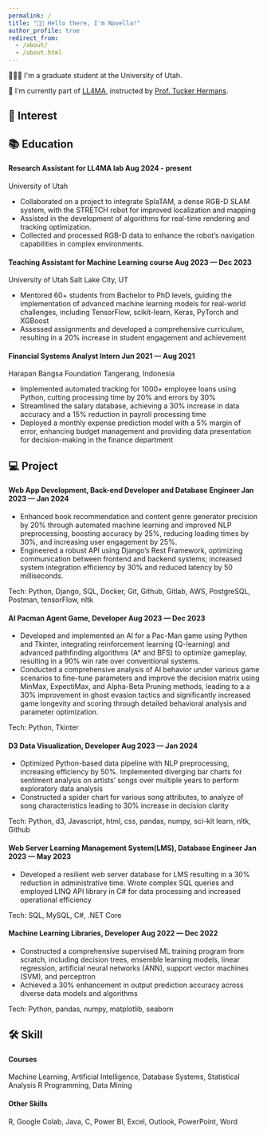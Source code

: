 ```yaml
---
permalink: /
title: "👋🏼 Hello there, I'm Novella!"
author_profile: true
redirect_from: 
  - /about/
  - /about.html
---
```

  👩🏻‍💻 I'm a graduate student at the University of Utah.

  🔬 I'm currently part of [LL4MA](https://robot-learning.cs.utah.edu/), instructed by [Prof. Tucker Hermans](https://robot-learning.cs.utah.edu/thermans).

## 🚀 Interest

## 📚 Education

#### Research Assistant for LL4MA lab Aug 2024 - present
University of Utah

- Collaborated on a project to integrate SplaTAM, a dense RGB-D SLAM system, with the STRETCH robot for improved localization and mapping
- Assisted in the development of algorithms for real-time rendering and tracking optimization.
- Collected and processed RGB-D data to enhance the robot’s navigation capabilities in complex environments.

#### Teaching Assistant for Machine Learning course Aug 2023 — Dec 2023
University of Utah Salt Lake City, UT
- Mentored 60+ students from Bachelor to PhD levels, guiding the implementation of advanced machine learning models for
real-world challenges, including TensorFlow, scikit-learn, Keras, PyTorch and XGBoost
- Assessed assignments and developed a comprehensive curriculum, resulting in a 20% increase in student engagement and achievement

#### Financial Systems Analyst Intern Jun 2021 — Aug 2021
Harapan Bangsa Foundation Tangerang, Indonesia 
- Implemented automated tracking for 1000+ employee loans using Python, cutting processing time by 20% and errors by 30%
- Streamlined the salary database, achieving a 30% increase in data accuracy and a 15% reduction in payroll processing time
- Deployed a monthly expense prediction model with a 5% margin of error, enhancing budget management and providing data presentation for decision-making in the finance department

## 💻 Project 

#### Web App Development, Back-end Developer and Database Engineer Jan 2023 — Jan 2024

- Enhanced book recommendation and content genre generator precision by 20% through automated machine learning and
improved NLP preprocessing, boosting accuracy by 25%, reducing loading times by 30%, and increasing user engagement by 25%.
- Engineered a robust API using Django’s Rest Framework, optimizing communication between frontend and backend systems;
increased system integration efficiency by 30% and reduced latency by 50 milliseconds.

Tech: Python, Django, SQL, Docker, Git, Github, Gitlab, AWS, PostgreSQL, Postman, tensorFlow, nltk

#### AI Pacman Agent Game, Developer Aug 2023 — Dec 2023
- Developed and implemented an AI for a Pac-Man game using Python and Tkinter, integrating reinforcement learning (Q-learning)
and advanced pathfinding algorithms (A* and BFS) to optimize gameplay, resulting in a 90% win rate over conventional systems.
- Conducted a comprehensive analysis of AI behavior under various game scenarios to fine-tune parameters and improve the decision matrix using MinMax, ExpectiMax, and Alpha-Beta Pruning methods, leading to a a 30% improvement in ghost evasion tactics and significantly increased game longevity and scoring through detailed behavioral analysis and parameter optimization.

Tech: Python, Tkinter

#### D3 Data Visualization, Developer Aug 2023 — Jan 2024
- Optimized Python-based data pipeline with NLP preprocessing, increasing efficiency by 50%. Implemented diverging bar charts for
sentiment analysis on artists’ songs over multiple years to perform exploratory data analysis
- Constructed a spider chart for various song attributes, to analyze of song characteristics leading to 30% increase in decision clarity 

Tech: Python, d3, Javascript, html, css, pandas, numpy, sci-kit learn, nltk, Github

#### Web Server Learning Management System(LMS), Database Engineer Jan 2023 — May 2023
- Developed a resilient web server database for LMS resulting in a 30% reduction in administrative time. Wrote complex SQL queries and employed LINQ API library in C# for data processing and increased operational efficiency

Tech: SQL, MySQL, C#, .NET Core 

#### Machine Learning Libraries, Developer Aug 2022 — Dec 2022
- Constructed a comprehensive supervised ML training program from scratch, including decision trees, ensemble learning models, linear regression, artificial neural networks (ANN), support vector machines (SVM), and perceptron
- Achieved a 30% enhancement in output prediction accuracy across diverse data models and algorithms 

Tech: Python, pandas, numpy, matplotlib, seaborn

## 🛠️ Skill

#### Courses 
Machine Learning, Artificial Intelligence, Database Systems, Statistical Analysis R Programming, Data Mining 

#### Other Skills 
R, Google Colab, Java, C, Power BI, Excel, Outlook, PowerPoint, Word